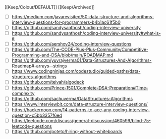 [[Keep/Colour/DEFAULT]] [[Keep/Archived]] 

- [ ] https://medium.com/javarevisited/50-data-structure-and-algorithms-interview-questions-for-programmers-b4b1ac61f5b0
- [ ] https://github.com/sandysanthosh/coding-interview-university
- [ ] https://github.com/sandysanthosh/coding-interview-university#what-is-it
- [ ] https://github.com/aershov24/coding-interview-questions
- [ ] https://github.com/The-CODE-Plus-Plus-Community/Competitive-Programming-and-DSA/blob/main/ROADMAP.md
- [ ] https://github.com/yuvrajverma01/Data-Structures-And-Algorithms-Roadmap#-arrays--strings
- [ ] https://www.codingninjas.com/codestudio/guided-paths/data-structures-algorithms
- [ ] https://github.com/teivah/algodeck
- [ ] https://github.com/Prince-1501/Complete-DSA-Preparation#Time-complexity
- [ ] https://github.com/sachuverma/DataStructures-Algorithms
- [ ] https://www.interviewbit.com/data-structure-interview-questions/
- [ ] https://hackernoon.com/14-patterns-to-ace-any-coding-interview-question-c5bb3357f6ed
- [ ] https://leetcode.com/discuss/general-discussion/460599/blind-75-leetcode-questions
- [ ] https://github.com/poteto/hiring-without-whiteboards
